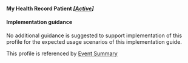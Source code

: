 #### My Health Record Patient *[[Active](http://hl7.org/fhir/stu3/valueset-publication-status.html)]*

#### Implementation guidance

No additional guidance is suggested to support implementation of this profile for the expected usage scenarios of this implementation guide.

This profile is referenced by [Event Summary](StructureDefinition-composition-es-1.html)
